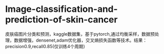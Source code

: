 # Image-classification-and-prediction-of-skin-cancer
皮肤癌图片分类和预测，kaggle数据集，基于pytorch,通过均衡采样，数据预处理，数据增强，densenet,adam优化器，交叉熵损失函数等技术。结果：precision0.9,recall0.85(仅训练4个周期）
